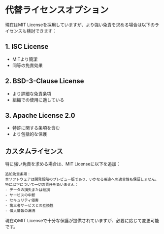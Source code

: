 # 代替ライセンスオプション

現在はMIT Licenseを採用していますが、より強い免責を求める場合は以下のライセンスも検討できます：

## 1. ISC License
- MITより簡潔
- 同等の免責効果

## 2. BSD-3-Clause License
- より詳細な免責条項
- 組織での使用に適している

## 3. Apache License 2.0
- 特許に関する条項を含む
- より包括的な保護

## カスタムライセンス

特に強い免責を求める場合は、MIT Licenseに以下を追加：

```
追加免責条項：
本ソフトウェアは開発段階のプレビュー版であり、いかなる用途への適合性も保証しません。
特に以下について一切の責任を負いません：
- データの損失または破損
- サービスの中断
- セキュリティ侵害
- 第三者サービスとの互換性
- 個人情報の漏洩
```

現在のMIT Licenseで十分な保護が提供されていますが、必要に応じて変更可能です。